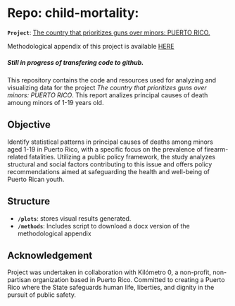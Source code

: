 # Repo: child-mortality: 

**`Project`**: [The country that prioritizes guns over minors: PUERTO RICO.](chrome-extension://efaidnbmnnnibpcajpcglclefindmkaj/https://static1.squarespace.com/static/5af199815cfd796ad4930e20/t/64c7dabf0016877baf40e23d/1690819264401/Paliques5_.pdf)

Methodological appendix of this project is available [HERE](https://docs.google.com/spreadsheets/d/1SInvdwwPXy04LOZyGPT1CktcXXVpEQ6HJDc3BEbpODU/edit?usp=sharing) 
##### Still in progress of transfering code to github. 

This repository contains the code and resources used for analyzing and visualizing data for the project _The country that prioritizes guns over minors: PUERTO RICO_. This report analizes principal causes of death amoung minors of 1-19 years old. 

## Objective
Identify statistical patterns in principal causes of deaths among minors aged 1-19 in Puerto Rico, with a specific focus on the prevalence of firearm-related fatalities. Utilizing a public policy framework, the study analyzes structural and social factors contributing to this issue and offers policy recommendations aimed at safeguarding the health and well-being of Puerto Rican youth.

## Structure
- **`/plots`**: stores visual results generated.
- **`/methods`**: Includes script to download a docx version of the methodological appendix

## Acknowledgement
Project was undertaken in collaboration with Kilómetro 0, a non-profit, non-partisan organization based in Puerto Rico. Committed to creating a Puerto Rico where the State safeguards human life, liberties, and dignity in the pursuit of public safety.

